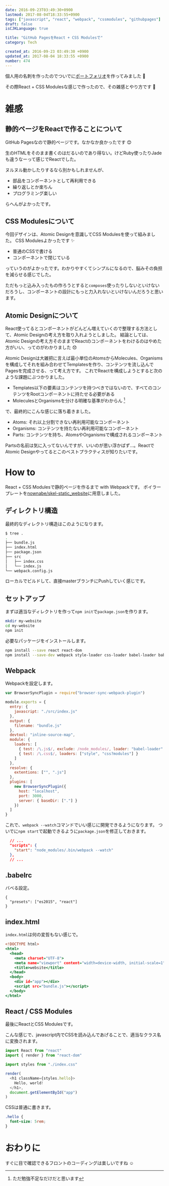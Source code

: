 ```yaml
---
date: 2016-09-23T03:49:30+0900
lastmod: 2017-08-04T18:33:55+0900
tags: ["javascript", "react", "webpack", "cssmodules", "githubpages"]
draft: false
isCJKLanguage: true

title: "GitHub PagesをReact + CSS Modulesで"
category: Tech

created_at: 2016-09-23 03:49:30 +0900
updated_at: 2017-08-04 18:33:55 +0900
number: 474
---
```


個人用の名刺を作ったのでついでに[ポートフォリオ](https://nownabe.github.io/)を作ってみました :muscle:

その際React + CSS Modulesな感じで作ったので、その雑感とやり方です :memo:

# 雑感
## 静的ページをReactで作ることについて
GitHub Pagesなので静的ページです。なかなか良かったです :blush: 

生のHTMLをそのまま書くのはだるいのであり得ない。けどRuby使ったりJadeも違うなーって感じでReactでした。

ヌルヌル動かしたりするなら別かもしれませんが、

* 部品をコンポーネントとして再利用できる
* 繰り返しとか楽ちん
* プログラミング楽しい

らへんがよかったです。

## CSS Modulesについて
今回デザインは、Atomic Designを意識してCSS Modulesを使って組みました。
CSS Modulesよかったです :sparkles: 

* 普通のCSSで書ける
* コンポーネントで閉じている

っていうのがよかったです。わかりやすくてシンプルになるので、脳みその負担を減らせる感じでした。

ただもっと込み入ったもの作ろうとすると`composes`使ったりしないといけないだろうし、コンポーネントの設計にもっと力入れないといけないんだろうと思います。

## Atomic Designについて
React使ってるとコンポーネントがどんどん増えていくので整理する方法として、Atomic Designの考え方を取り入れようとしました。
結論としては、Atomic Designの考え方そのままでReactのコンポーネントをわけるのはやめた方がいい、ってのがわかりました :disappointed: 

Atomic Designは大雑把に言えば最小単位のAtomsからMolecules、Organismsを構成してそれを組み合わせてTemplatesを作り、コンテンツを流し込んでPagesを完成させる、って考え方です。
これでReactを構成しようとすると次のような課題にぶつかりました。


* Templates以下の要素はコンテンツを持つべきではないので、すべてのコンテンツをRootコンポーネントに持たせる必要がある
* MoleculesとOrganismsを分ける明確な基準がわからん [^1]

で、最終的にこんな感じに落ち着きました。

* Atoms: それ以上分割できない再利用可能なコンポーネント
* Organisms: コンテンツを持たない再利用可能なコンポーネント
* Parts: コンテンツを持ち、AtomsやOrganismsで構成されるコンポーネント

Partsの名前は気に入ってないんですが、いいのが思い浮かばず…。ReactでAtomic Designやってるとこのベストプラクティスが知りたいです。

[^1]: ただ勉強不足なだけだと思います

# How to
React + CSS Modulesで静的ページを作るまで with Webpackです。
ボイラープレートを[nownabe/skel-static_website](https://github.com/nownabe/skel-static_website)に用意しました。

## ディレクトリ構造
最終的なディレクトリ構造はこのようになります。

```bash
$ tree .
.
├── bundle.js
├── index.html
├── package.json
├── src
│   ├── index.css
│   └── index.js
└── webpack.config.js
```

ローカルでビルドして、直接masterブランチにPushしていく感じです。

## セットアップ
まずは適当なディレクトリを作って`npm init`で`package.json`を作ります。

```bash
mkdir my-website
cd my-website
npm init
```

必要なパッケージをインストールします。

```bash
npm install --save react react-dom
npm install --save-dev webpack style-loader css-loader babel-loader babel-preset-es2015 babel-preset-react browser-sync-webpack-plugin browser-sync
```

## Webpack
Webpackを設定します。

```javascript:webpack.config.js
var BrowserSyncPlugin = require("browser-sync-webpack-plugin")

module.exports = {
  entry: {
    javascript: "./src/index.js"
  },
  output: {
    filename: "bundle.js"
  },
  devtool: "inline-source-map",
  module: {
    loaders: [
      { test: /\.js$/, exclude: /node_modules/, loader: "babel-loader" },
      { test: /\.css$/, loaders: ["style", "css?modules"] }
    ]
  },
  resolve: {
    extentions: ["", ".js"]
  },
  plugins: [
    new BrowserSyncPlugin({
      host: "localhost",
      port: 3000,
      server: { baseDir: ["."] }
    })
  ]
}
```

これで、`webpack --watch`コマンドでいい感じに開発できるようになります。
ついでに`npm start`で起動できるように`package.json`を修正しておきます。

```javascript:package.json
  // ...
  "scripts": {
    "start": "node_modules/.bin/webpack --watch"
  },
  // ...
```

## .babelrc
バベる設定。

```javascript:.babelrc
{
  "presets": ["es2015", "react"]
}
```

## index.html
`index.html`は何の変哲もない感じで。

```html:index.html
<!DOCTYPE html>
<html>
  <head>
    <meta charset="UTF-8">
    <meta name="viewport" content="width=device-width, initial-scale=1">
    <title>website</title>
  </head>
  <body>
    <div id="app"></div>
    <script src="bundle.js"></script>
  </body>
</html>
```

## React / CSS Modules
最後にReactとCSS Modulesです。

こんな感じで、javascript内でCSSを読み込んであげることで、適当なクラス名に変換されます。

```js:src/index.js
import React from "react"
import { render } from "react-dom"

import styles from "./index.css"

render(
  <h1 className={styles.hello}>
    Hello, world!
  </h1>,
  document.getElementById("app")
)
```

CSSは普通に書きます。

```css:src/index.css
.hello {
  font-size: 5rem;
}
```

# おわりに
すぐに目で確認できるフロントのコーディングは楽しいですね :relaxed: 
